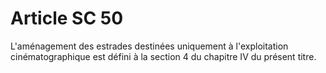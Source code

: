 # Article SC 50

L'aménagement des estrades destinées uniquement à l'exploitation cinématographique est défini à la section 4 du chapitre IV du présent titre.
